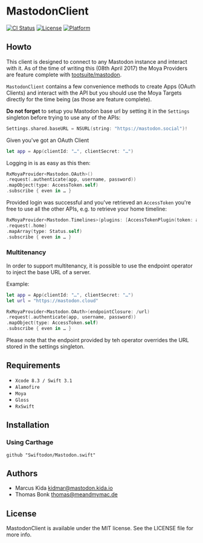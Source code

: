 # MastodonClient

[![CI Status](http://img.shields.io/travis/Swiftodon/Mastodon.swift.svg?style=flat)](https://travis-ci.org/git/MastodonClient)
[![License](https://img.shields.io/cocoapods/l/MastodonClient.svg?style=flat)](http://cocoapods.org/pods/MastodonClient)
[![Platform](https://img.shields.io/cocoapods/p/MastodonClient.svg?style=flat)](http://cocoapods.org/pods/MastodonClient)

## Howto

This client is designed to connect to any Mastodon instance and interact with it. As of the time of writing this (08th April 2017) the Moya Providers are feature complete with [tootsuite/mastodon](https://github.com/tootsuite/mastodon).

`MastodonClient` contains a few convenience methods to create Apps (OAuth Clients) and interact with the API but you should use the Moya Targets directly for the time being (as those are feature complete).

**Do not forget** to setup you Mastodon base url by setting it in the `Settings` singleton before trying to use any of the APIs:

```swift
Settings.shared.baseURL = NSURL(string: "https://mastodon.social")!
```

Given you've got an OAuth Client

```swift
let app = App(clientId: "…", clientSecret: "…")
```

Logging in is as easy as this then:

```swift
RxMoyaProvider<Mastodon.OAuth>()
.request(.authenticate(app, username, password))
.mapObject(type: AccessToken.self)
.subscribe { even in … }
```

Provided login was successful and you've retrieved an `AccessToken` you're free to use all the other APIs, e.g. to retrieve your home timeline:

```swift
RxMoyaProvider<Mastodon.Timelines>(plugins: [AccessTokenPlugin(token: accessToken.token)])
.request(.home)
.mapArray(type: Status.self)
.subscribe { even in … }
```

### Multitenancy

In order to support multitenancy, it is possible to use the endpoint operator to inject the base URL
of a server. 

Example:

```swift
let app = App(clientId: "…", clientSecret: "…")
let url = "https://mastodon.cloud"

RxMoyaProvider<Mastodon.OAuth>(endpointClosure: /url)
.request(.authenticate(app, username, password))
.mapObject(type: AccessToken.self)
.subscribe { even in … }
```

Please note that the endpoint provided by teh operator overrides the URL stored in the settings singleton.

## Requirements

* `Xcode 8.3 / Swift 3.1`
* `Alamofire`
* `Moya`
* `Gloss`
* `RxSwift`

## Installation

### Using Carthage

```
github "Swiftodon/Mastodon.swift"
```

## Authors

* Marcus Kida <kidmar@mastodon.kida.io>
* Thomas Bonk <thomas@meandmymac.de>

## License

MastodonClient is available under the MIT license. See the LICENSE file for more info.
